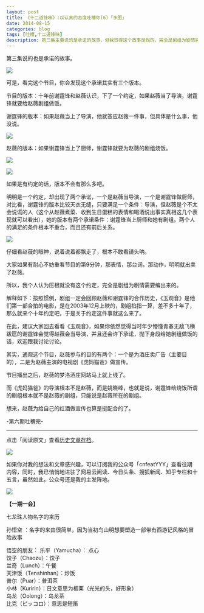 ```yaml
---
layout: post
title: 《十二道锋味》:以认真的态度吐槽你(6)「多图」
date: 2014-08-15
categories: blog
tags: [吐槽,十二道锋味]
description: 第三集主要说的是承诺的故事，但我觉得这个故事是假的，完全是剧组为剧情需要编出来的。
---
```


第三集说的也是承诺的故事。

![](http://cnfeat.qiniudn.com/Image-2014-08-12-13-17-29.png)

可是，看完这个节目，你会发现这个承诺其实有三个版本。

节目的版本：十年前谢霆锋和赵薇认识，下了一个约定，如果赵薇当了导演，谢霆锋就要给赵薇剧组做饭。

谢霆锋的版本：如果赵薇当上了导演，他就答应赵薇一件事，但具体是什么事，他没说。

![](http://cnfeat.qiniudn.com/Image-2014-08-12-13-30-32.png)

赵薇的版本：如果谢霆锋当上了厨师，谢霆锋就要为赵薇的剧组烧饭。

![](http://cnfeat.qiniudn.com/Image-2014-08-12-13-41-56.png)

![](http://cnfeat.qiniudn.com/Image-2014-08-12-13-42-07.png)

如果是有约定的话，版本不会有那么多吧。

明明是一个约定，却出现了两个承诺，一个是赵薇当导演，一个是谢霆锋做厨师，对比看，谢霆锋的版本比较天衣无缝，只要满足一个条件：导演，但赵薇是个不太会说谎的人（这个从赵薇煮菜、收到生日蛋糕的表情和喝酒说出事实真相这几个表现就可以看出），她的版本有两个承诺条件：谢霆锋当上厨师和她有剧组。两个人的满足的条件根本不重合，而且还有前后关系。


![](http://cnfeat.qiniudn.com/Image-2014-08-12-13-29-33.png)

仔细看赵薇的眼神，说着说着都飘走了，根本不敢看镜头呐。

大家如果有耐心不妨重看节目的第9分钟，那表情，那台词，那动作，明明就出卖了赵薇。

所以，我个人认为压根就没有这个约定，完全是剧组为剧情需要编出来的。

解释如下：按照惯例，剧组一定会回顾赵薇和谢霆锋的合作历史，《玉观音》是他们第一部合拍的电影，是在2003年12月上映的，剧组掐指一算，差不多十年了，那么就来个十年约定吧，于是关于约定这件事就这么来了。

在此，建议大家回去看看《玉观音》，如果你依然觉得当时年少懵懂青春无敌飞横跋扈的谢霆锋会觉得赵薇会当导演，并且还会许下承诺，抛下身段给她剧组做饭的话，欢迎跟我讨论讨论。

其实，通观这个节目，赵薇参与的目的有两个：一个是为酒庄卖广告（主要目的），二是为赵薇主演的电视剧《虎妈猫爸》做宣传。

节目播出之后，赵薇的梦洛酒庄网站马上就上线了。

而《虎妈猫爸》的导演根本不是赵薇，而是姚晓峰，也就是说，谢霆锋给烧饭所谓的剧组根本就不是赵薇的剧组，只能说是赵薇所在的剧组。

想来，赵薇为给自己的红酒做宣传也算是挺配合的了。

-第六期吐槽完-


----

点击「阅读原文」查看[历史文章存档](http://xiaoyan.work)。

![](http://cnfeat.qiniudn.com/mHDSX.png)

如果你对我的想法和文章感兴趣，可以订阅我的公众号「cnfeatYYY」查看往期内容，同时，我已悄悄地进驻了网易云阅读、今日头条、搜狐新闻、知乎专栏和十五言，虽然如此，公众号还是我的主发阵地。

![](http://cnfeat.qiniudn.com/signitrue-2014-07-11.png)


**【一期一会】**


七龙珠人物名字的来历

孙悟空 ：名字的来由很简单，因为当初鸟山明想要塑造一部带有西游记风格的冒险故事 

悟空的朋友：
乐平（Yamucha）： 点心  
饺子（Chaozu）：饺子  
兰奇（Lunch）：午餐  
天津饭（Tenshinhan）：炒饭  
普尔（Puar）：普洱茶  
小林（Kuririn）：日文意思为板栗（光光的头，好形象）  
乌龙（Oolong）：乌龙茶  
比克（ピッコロ）：意思是短笛


